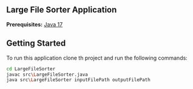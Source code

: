 Large File Sorter Application
---

**Prerequisites:**
[Java 17](https://adoptopenjdk.net/)

## Getting Started

To run this application clone th project and  run the following commands:

```bash
cd LargeFileSorter 
javac src\LargeFileSorter.java
java src\LargeFileSorter inputFilePath outputFilePath
```